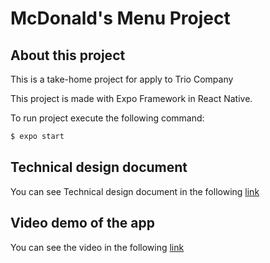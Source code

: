 # McDonald's Menu Project

## About this project
This is a take-home project for apply to Trio Company

This project is made with Expo Framework in React Native.

To run project execute the following command:

```sh
$ expo start
```

## Technical design document

You can see Technical design document in the following [link](https://docs.google.com/document/d/1AO03N9s8D4zANYZjYVXWd6Ein6QTVI2-sXKeDWee7JE/edit?usp=sharing)


## Video demo of the app

You can see the video in the following [link](https://docs.google.com/document/d/1AO03N9s8D4zANYZjYVXWd6Ein6QTVI2-sXKeDWee7JE/edit?usp=sharing)